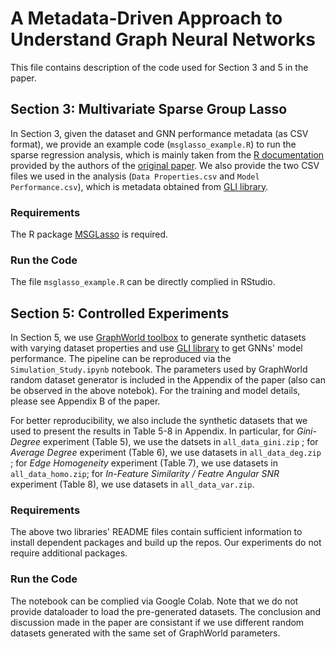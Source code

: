 # A Metadata-Driven Approach to Understand Graph Neural Networks

This file contains description of the code used for Section 3 and 5 in the paper. 

## Section 3: Multivariate Sparse Group Lasso

In Section 3, given the dataset and GNN performance metadata (as CSV format), we provide an example code (```msglasso_example.R```) to run the sparse regression analysis, which is mainly taken from the [R documentation](https://rdrr.io/cran/MSGLasso/man/MSGLasso.html) provided by the authors of the [original paper](https://deepblue.lib.umich.edu/bitstream/handle/2027.42/111927/biom12292.pdf?sequence=2). We also provide the two CSV files we used in the analysis (```Data Properties.csv``` and ```Model Performance.csv```), which is metadata obtained from [GLI library](https://github.com/Graph-Learning-Benchmarks/gli).

### Requirements
The R package [MSGLasso](https://github.com/cran/MSGLasso) is required.

### Run the Code

The file ```msglasso_example.R``` can be directly complied in RStudio.


## Section 5: Controlled Experiments

In Section 5, we use [GraphWorld toolbox](https://github.com/google-research/graphworld) to generate synthetic datasets with varying dataset properties and use [GLI library](https://github.com/Graph-Learning-Benchmarks/gli) to get GNNs' model performance. The pipeline can be reproduced via the ```Simulation_Study.ipynb``` notebook. The parameters used by GraphWorld random dataset generator is included in the Appendix of the paper (also can be observed in the above notebok). For the training and model details, please see Appendix B of the paper.

For better reproducibility, we also include the synthetic datasets that we used to present the results in Table 5-8 in Appendix. In particular, for *Gini-Degree* experiment (Table 5), we use the datsets in ```all_data_gini.zip``` ; for *Average Degree* experiment (Table 6), we use datasets in ```all_data_deg.zip``` ; for *Edge Homogeneity* experiment (Table 7), we use datasets in ```all_data_homo.zip```; for *In-Feature Similarity / Featre Angular SNR* experiment (Table 8), we use datasets in ```all_data_var.zip```.

### Requirements
The above two libraries' README files contain sufficient information to install dependent packages and build up the repos. Our experiments do not require additional packages.

### Run the Code

The notebook can be complied via Google Colab. Note that we do not provide dataloader to load the pre-generated datasets. The conclusion and discussion made in the paper are consistant if we use different random datasets generated with the same set of GraphWorld parameters.
